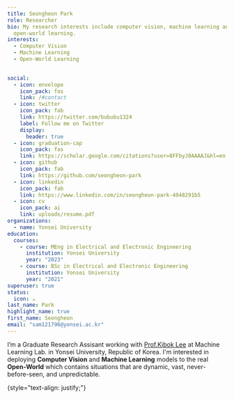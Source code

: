 ```yaml
---
title: Seongheon Park
role: Researcher
bio: My research interests include computer vision, machine learning and
  open-world learning.
interests:
  - Computer Vision
  - Machine Learning
  - Open-World Learning

    
social:
  - icon: envelope
    icon_pack: fas
    link: /#contact
  - icon: twitter
    icon_pack: fab
    link: https://twitter.com/bububu1324
    label: Follow me on Twitter
    display:
      header: true
  - icon: graduation-cap
    icon_pack: fas
    link: https://scholar.google.com/citations?user=8FFbyJ0AAAAJ&hl=en
  - icon: github
    icon_pack: fab
    link: https://github.com/seongheon-park
  - icon: linkedin
    icon_pack: fab
    link: https://www.linkedin.com/in/seongheon-‍park-4948291b5
  - icon: cv
    icon_pack: ai
    link: uploads/resume.pdf
organizations:
  - name: Yonsei University
education:
  courses:
    - course: MEng in Electrical and Electronic Engineering
      institution: Yonsei University
      year: "2023"
    - course: BSc in Electrical and Electronic Engineering
      institution: Yonsei University
      year: "2021"
superuser: true
status:
  icon: ☕️
last_name: Park
highlight_name: true
first_name: Seongheon
email: "sam121796@yonsei.ac.kr"
---
```


I’m a Graduate Research Assisant working with [Prof.Kibok Lee](https://scholar.google.com/citations?user=6wwWRdEAAAAJ&hl=ko&oi=ao) at Machine Learning Lab. in Yonsei University, Republic of Korea. I'm interested in deploying **Computer Vision** and **Machine Learning** models to the real **Open-World** which contains situations that are dynamic, vast, never-before-seen, and unpredictable. 

{style="text-align: justify;"}
